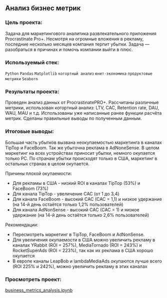 ## Анализ бизнес метрик
  
### Цель проекта:  
Задача для маркетингового аналитика развлекательного приложения Procrastinate Pro+. Несмотря на огромные вложения в рекламу, последние несколько месяцев компания терпит убытки. Задача — разобраться в причинах и помочь компании выйти в плюс.  
  
### Используемый стек:  
`Python` `Pandas` `Matplotlib` `когортный анализ` `юнит-экономика` `продуктовые метрики` `Seaborn`  
  
### Результаты проекта:  
Проведен анализ данных от ProcrastinatePRO+.
Рассчитаны различные метрики, использован когортный анализ: LTV, CAC, Retention rate, DAU, WAU, MAU и т.д. Использованы уже написанные ранее функции расчёта метрик. Сделаны правильные выводы по полученным данным.

### Итоговые выводы:  
Большая часть убытков вызвана неокупаемостью маркетинга в каналах TipTop и FaceBoom. Так же убыточна реклама в AdNoneSense. В целом маркетинг на всех устройствах приносит убытки, немного окупается только PC. По странам убытки происходят только в США, маркетинг в остальных странах в целом окупается.  
  
Причины плохой окупаемости:
- Для рекламы в США - низкий ROI в каналах TipTop (53%) и FaceBoom (73%)
- Для канала TipTop - увеличение CAC (от 1 до 3,4)
- Для канала FaceBoom - высокий CAC (CAC = 1,1) и низкое удержание (на 14-й день остаётся только 1,2% пользователей)
- Для канала AdNonSense - высокий CAC (CAC = 1) и низкое удержание (на 14-й день остаётся только 2,6% пользователей)
  
Рекомендации:
- Пересмотреть маркетинг в TipTop, FaceBoom и AdNonSense.
- Для увеличения окупаемости в США можно увеличить рекламу в каналах YRabbit (ROI = 257%), MediaTornado (ROI = 243%) и RocketSuperAds (ROI = 223%), так как их реклама в США хорошо окупается
- В европе каналы LeapBob и lambdaMediaAds окупаются лучше всего (ROI 225% и 242%), можно увеличить рекламу в этих каналах
  
### Просмотреть проект:
[business_metrics_analysis.ipynb](https://github.com/AndreyPlyasov/data_analyst_portfolio/blob/main/business_metrics_analysis/business_metrics_analysis.ipynb) 
